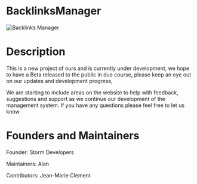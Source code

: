 # BacklinksManager
![Backlinks Manager](https://stormdevelopers.com/uploads/monthly_2020_03/Backlinks-Manager.png.a3a38713cae52bb2e757f83350cf5c09.png)

# Description

This is a new project of ours and is currently under development, we hope to have a Beta released to the public in due course, please keep an eye out on our updates and development progress,

We are starting to include areas on the website to help with feedback, suggestions and support as we continue our development of the management system. If you have any questions please feel free to let us know. 

# Founders and Maintainers

Founder: Storm Developers

Maintainers: Alan

Contributors: Jean-Marie Clement
